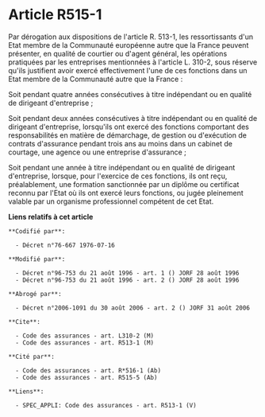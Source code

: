 # Article R515-1

Par dérogation aux dispositions de l'article R. 513-1, les ressortissants d'un Etat membre de la Communauté européenne autre
que la France peuvent présenter, en qualité de courtier ou d'agent général, les opérations pratiquées par les entreprises
mentionnées à l'article L. 310-2, sous réserve qu'ils justifient avoir exercé effectivement l'une de ces fonctions dans un
Etat membre de la Communauté autre que la France :

Soit pendant quatre années consécutives à titre indépendant ou en qualité de dirigeant d'entreprise ;

Soit pendant deux années consécutives à titre indépendant ou en qualité de dirigeant d'entreprise, lorsqu'ils ont exercé des
fonctions comportant des responsabilités en matière de démarchage, de gestion ou d'exécution de contrats d'assurance pendant
trois ans au moins dans un cabinet de courtage, une agence ou une entreprise d'assurance ;

Soit pendant une année à titre indépendant ou en qualité de dirigeant d'entreprise, lorsque, pour l'exercice de ces
fonctions, ils ont reçu, préalablement, une formation sanctionnée par un diplôme ou certificat reconnu par l'Etat où ils ont
exercé leurs fonctions, ou jugée pleinement valable par un organisme professionnel compétent de cet Etat.

**Liens relatifs à cet article**

	**Codifié par**:

	  - Décret n°76-667 1976-07-16

	**Modifié par**:

	  - Décret n°96-753 du 21 août 1996 - art. 1 () JORF 28 août 1996
	  - Décret n°96-753 du 21 août 1996 - art. 2 () JORF 28 août 1996

	**Abrogé par**:

	  - Décret n°2006-1091 du 30 août 2006 - art. 2 () JORF 31 août 2006

	**Cite**:

	  - Code des assurances - art. L310-2 (M)
	  - Code des assurances - art. R513-1 (M)

	**Cité par**:

	  - Code des assurances - art. R*516-1 (Ab)
	  - Code des assurances - art. R515-5 (Ab)

	**Liens**:

	  - SPEC_APPLI: Code des assurances - art. R513-1 (V)
